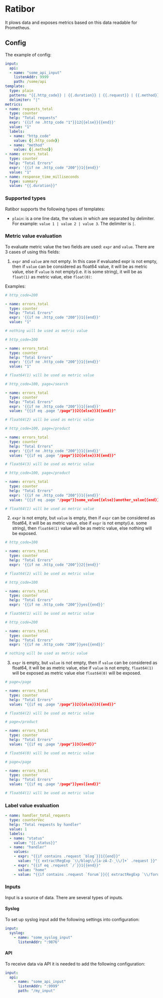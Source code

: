 # Ratibor

It plows data and exposes metrics based on this data readable for Prometheus.

## Config

The example of config:

```yaml
input:
  api:
  - name: "some_api_input"
    listenAddr: 9999
    path: /some/api
template:
  type: plain
  pattern: "{{.http_code}} | {{.duration}} | {{.request}} | {{.method}}"
  delimiter: "|"
metrics:
- name: requests_total
  type: counter
  help: "Total requests"
  expr: '{{if ne .http_code "1"}}12{{else}}{{end}}'
  value: "1"
  labels:
  - name: "http_code"
    value: {{.http_code}}
  - name: "method"
    value: {{.method}}
- name: errors_total
  type: counter
  help: "Total Errors"
  expr: '{{if ne .http_code "200"}}1{{end}}'
  value: "1"
- name: response_time_milliseconds
  type: summary
  value: "{{.duration}}"
```

### Supported types

Ratibor supports the following types of templates:
 - `plain`: is a one line data, the values in which are separated by delimiter. For example: `value 1 | value 2 | value 3`. The delimiter is `|`.


### Metric value evaluation

To evaluate metric value the two fields are used: `expr` and `value`. There are 3 cases of using this fields:

1. `expr` and `value` are not empty. In this case if evaluated expr is not empty, then if `value` can be considered as float64 value, it will be as metric value, else if `value` is not empty(i.e. it is some string), it will be as `float(1)` as metric value, else `float(0)`:

Examples:

```yaml
# http_code=200

- name: errors_total
  type: counter
  help: "Total Errors"
  expr: '{{if ne .http_code "200"}}1{{end}}'
  value: "1"

# nothing will be used as metric value
```

```yaml
# http_code=100

- name: errors_total
  type: counter
  help: "Total Errors"
  expr: '{{if ne .http_code "200"}}1{{end}}'
  value: "1"

# float64(1) will be used as metric value
```


```yaml
# http_code=100, page=/search

- name: errors_total
  type: counter
  help: "Total Errors"
  expr: '{{if ne .http_code "200"}}1{{end}}'
  value: "{{if eq .page "/page"}}2{{else}}3{{end}}"

# float64(2) will be used as metric value
```

```yaml
# http_code=100, page=/product

- name: errors_total
  type: counter
  help: "Total Errors"
  expr: '{{if ne .http_code "200"}}1{{end}}'
  value: "{{if eq .page "/page"}}2{{else}}3{{end}}"

# float64(3) will be used as metric value
```

```yaml
# http_code=100, page=/product

- name: errors_total
  type: counter
  help: "Total Errors"
  expr: '{{if ne .http_code "200"}}1{{end}}'
  value: "{{if eq .page "/page"}}some_value{{else}}another_value{{end}}"

# float64(1) will be used as metric value
```

2. `expr` is not empty, but `value` is empty, then if `expr` can be considered as float64, it will be as metric value, else if `expr` is not empty(i.e. some string), then `float64(1)` value will be as metric value, else nothing will be exposed.

```yaml
# http_code=100

- name: errors_total
  type: counter
  help: "Total Errors"
  expr: '{{if ne .http_code "200"}}2{{end}}'

# float64(2) will be used as metric value
```

```yaml
# http_code=100

- name: errors_total
  type: counter
  help: "Total Errors"
  expr: '{{if ne .http_code "200"}}yes{{end}}'

# float64(1) will be used as metric value
```

```yaml
# http_code=200

- name: errors_total
  type: counter
  help: "Total Errors"
  expr: '{{if ne .http_code "200"}}yes{{end}}'

# nothing will be used as metric value
```

3. `expr` is empty, but `value` is not empty, then if `value` can be considered as float64, it will be as metric value, else if `value` is not empty, `float64(1)` will be exposed as metric value else `float64(0)` will be exposed.

```yaml
# page=/page

- name: errors_total
  type: counter
  help: "Total Errors"
  value: "{{if eq .page "/page"}}2{{else}}3{{end}}"

# float64(2) will be used as metric value
```

```yaml
# page=/product

- name: errors_total
  type: counter
  help: "Total Errors"
  value: "{{if eq .page "/page"}}3{{end}}"

# float64(0) will be used as metric value
```

```yaml
# page=/page

- name: errors_total
  type: counter
  help: "Total Errors"
  value: "{{if eq .page "/page"}}yes{{end}}"

# float64(1) will be used as metric value
```

### Label value evaluation

```yaml
- name: handler_total_requests
  type: counterVec
  help: "Total requests by handler"
  value: 1
  labels:
  - name: "status"
    value: "{{.status}}"
  - name: "handler"
    values:
    - expr: "{{if contains .request `blog`}}1{{end}}"
      value: "{{ extractRegExp `\\/blog\\/[a-zA-Z-_\\/]+` .request }}"
    - expr: "{{if eq .request `/`}}1{{end}}"
      value: "home"
    - value: "{{if contains .request `forum`}}{{ extractRegExp `\\/forum\\/[a-zA-Z-_\\/]+` .request }}{{end}}"
```

### Inputs

Input is a source of data. There are several types of inputs.

#### Syslog

To set up syslog input add the following settings into configuration:

```yaml
input:
  syslog:
    - name: "some_syslog_input"
      listenAddr: ":9876"
```

#### API

To receive data via API it is needed to add the following configuration:

```yaml
input:
  api:
    - name: "some_api_input"
      listenAddr: ":9999"
      path: "/my_input"
```
